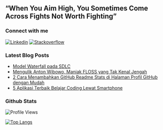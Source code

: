 ## “When You Aim High, You Sometimes Come Across Fights Not Worth Fighting”

### Connect with me
[![Linkedin](https://img.shields.io/badge/LinkedIn-0077B5?style=for-the-badge&logo=linkedin&logoColor=white)](https://www.linkedin.com/in/azhrzf)
[![Stackoverflow](https://img.shields.io/badge/Stack_Overflow-FE7A16?style=for-the-badge&logo=stack-overflow&logoColor=white)](https://stackoverflow.com/users/15503851/azhrzf)

<!-- ### Some of my works
[![Ziakode](https://img.shields.io/badge/blog-ziakode.com-blue?style=flat-square)](https://www.ziakode.com)
 -->
 
### Latest Blog Posts
<!-- BLOG-POST-LIST:START -->
- [Model Waterfall pada SDLC](https://ziakode.com/model-waterfall-sdlc/)
- [Mengulik Anton Wibowo, Maniak FLOSS yang Tak Kenal Jengah](https://ziakode.com/anton-wibowo/)
- [2 Cara Menambahkan GitHub Readme Stats di Halaman Profil GitHub dengan Mudah](https://ziakode.com/menambahkan-github-readme-stats/)
- [5 Aplikasi Terbaik Belajar Coding Lewat Smartphone](https://ziakode.com/aplikasi-terbaik-belajar-coding-lewat-smartphone/)
<!-- BLOG-POST-LIST:END -->

### Github Stats
![Profile Views](https://komarev.com/ghpvc/?username=azhrzf&style=flat-square)

[![Top Langs](https://github-readme-stats.vercel.app/api/top-langs/?username=azhrzf&layout=compact&theme=dark&hide_border=true)](https://github.com/azhrzf/)

